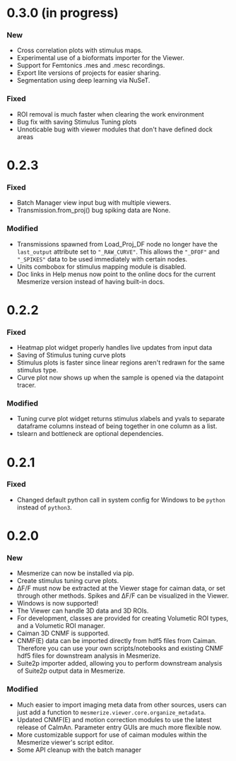 # 0.3.0 (in progress)

### New
- Cross correlation plots with stimulus maps.
- Experimental use of a bioformats importer for the Viewer.
- Support for Femtonics .mes and .mesc recordings.
- Export lite versions of projects for easier sharing.
- Segmentation using deep learning via NuSeT.

### Fixed
- ROI removal is much faster when clearing the work environment
- Bug fix with saving Stimulus Tuning plots
- Unnoticable bug with viewer modules that don't have defined dock areas

# 0.2.3

### Fixed
- Batch Manager view input bug with multiple viewers.
- Transmission.from_proj() bug spiking data are None.

### Modified
- Transmissions spawned from Load_Proj_DF node no longer have the ``last_output`` attribute set to ``"_RAW_CURVE"``. This allows the ``"_DFOF"`` and ``"_SPIKES"`` data to be used immediately with certain nodes.
- Units combobox for stimulus mapping module is disabled.
- Doc links in Help menus now point to the online docs for the current Mesmerize version instead of having built-in docs.

# 0.2.2

### Fixed
- Heatmap plot widget properly handles live updates from input data
- Saving of Stimulus tuning curve plots
- Stimulus plots is faster since linear regions aren't redrawn for the same stimulus type.
- Curve plot now shows up when the sample is opened via the datapoint tracer.

### Modified
- Tuning curve plot widget returns stimulus xlabels and yvals to separate dataframe columns instead of being together in one column as a list.
- tslearn and bottleneck are optional dependencies.

# 0.2.1

### Fixed
- Changed default python call in system config for Windows to be ``python`` instead of ``python3``.

# 0.2.0

### New
- Mesmerize can now be installed via pip.
- Create stimulus tuning curve plots.
- ΔF/F must now be extracted at the Viewer stage for caiman data, or set through other methods. Spikes and ΔF/F can be visualized in the Viewer.
- Windows is now supported!
- The Viewer can handle 3D data and 3D ROIs.
- For development, classes are provided for creating Volumetic ROI types, and a Volumetic ROI manager.
- Caiman 3D CNMF is supported.
- CNMF(E) data can be imported directly from hdf5 files from Caiman. Therefore you can use your own scripts/notebooks and existing CNMF hdf5 files for downstream analysis in Mesmerize.
- Suite2p importer added, allowing you to perform downstream analysis of Suite2p output data in Mesmerize.

### Modified
- Much easier to import imaging meta data from other sources, users can just add a function to ``mesmerize.viewer.core.organize_metadata``.
- Updated CNMF(E) and motion correction modules to use the latest release of CaImAn. Parameter entry GUIs are much more flexible now.
- More customizable support for use of caiman modules within the Mesmerize viewer's script editor.
- Some API cleanup with the batch manager
